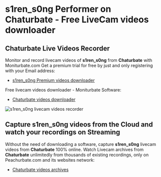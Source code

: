 # s1ren_s0ng Performer on Chaturbate - Free LiveCam videos downloader

## Chaturbate Live Videos Recorder

Monitor and record livecam videos of **s1ren_s0ng** from **Chaturbate** with Moniturbate.com
Get a premium trial for free by just and only registering with your Email address:
* [s1ren_s0ng Premium videos downloader](https://moniturbate.com/request-demo-licence-key.html)

Free livecam videos downloader - Moniturbate Software:
* [Chaturbate videos downloader](https://moniturbate.com/moniturbate-download-software.html)

![s1ren_s0ng livecam videos recorder](https://peachurnet.com/templates/moniturbate-software.png)


## Capture s1ren_s0ng videos from the Cloud and watch your recordings on Streaming

Without the need of downloading a software, capture **s1ren_s0ng** livecam videos from **Chaturbate** 100% online.
Watch Livecam archives from **Chaturbate** unlimitedly from thousands of existing recordings, only on Peachurbate.com and its websites network:
* [Chaturbate videos archives](https://peachurnet.com/)